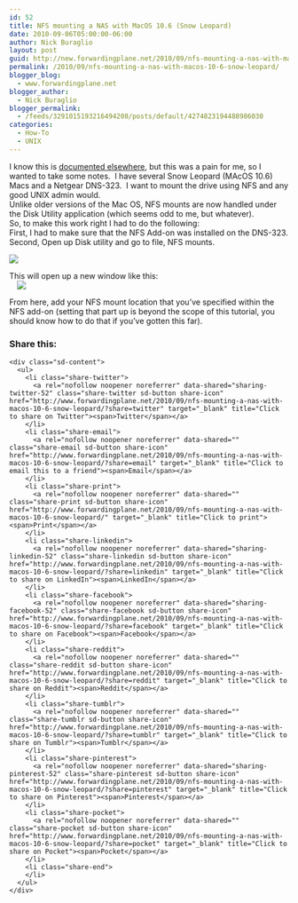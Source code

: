 ```yaml
---
id: 52
title: NFS mounting a NAS with MacOS 10.6 (Snow Leopard)
date: 2010-09-06T05:00:00-06:00
author: Nick Buraglio
layout: post
guid: http://new.forwardingplane.net/2010/09/nfs-mounting-a-nas-with-macos-10-6-snow-leopard/
permalink: /2010/09/nfs-mounting-a-nas-with-macos-10-6-snow-leopard/
blogger_blog:
  - www.forwardingplane.net
blogger_author:
  - Nick Buraglio
blogger_permalink:
  - /feeds/3291015193216494208/posts/default/4274823194488986030
categories:
  - How-To
  - UNIX
---
```

I know this is [documented elsewhere](http://hints.macworld.com/article.php?story=20090830073912179), but this was a pain for me, so I wanted to take some notes.  I have several Snow Leopard (MAcOS 10.6) Macs and a Netgear DNS-323.  I want to mount the drive using NFS and any good UNIX admin would.  
Unlike older versions of the Mac OS, NFS mounts are now handled under the Disk Utility application (which seems odd to me, but whatever).  
So, to make this work right I had to do the following:  
First, I had to make sure that the NFS Add-on was installed on the DNS-323.  
Second, Open up Disk utility and go to file, NFS mounts. 

<div style="clear: both; text-align: center;">
  <a href="http://4.bp.blogspot.com/_t5EEUl7btNU/TIR2joSzRDI/AAAAAAAAC_A/jIWYuHwgZ-c/s1600/Screen+shot+2010-09-06+at+12.02.59+AM.png" style="clear: left; float: left; margin-bottom: 1em; margin-right: 1em;"><img border="0" src="http://4.bp.blogspot.com/_t5EEUl7btNU/TIR2joSzRDI/AAAAAAAAC_A/jIWYuHwgZ-c/s320/Screen+shot+2010-09-06+at+12.02.59+AM.png" /></a>
</div>

<div style="clear: both; text-align: left;">
</div>

<div style="clear: both; text-align: left;">
  This will open up a new window like this:
</div>

<div style="clear: both; text-align: left;">
</div>

<div style="clear: both; text-align: left;">
  <a href="http://2.bp.blogspot.com/_t5EEUl7btNU/TIR2u9UMXQI/AAAAAAAAC_I/oZBsg4qkZ3Y/s1600/Screen+shot+2010-09-06+at+12.03.18+AM.png" style="margin-left: 1em; margin-right: 1em;"><img border="0" src="http://2.bp.blogspot.com/_t5EEUl7btNU/TIR2u9UMXQI/AAAAAAAAC_I/oZBsg4qkZ3Y/s320/Screen+shot+2010-09-06+at+12.03.18+AM.png" /></a>
</div>

<div style="clear: both; text-align: center;">
</div>

From here, add your NFS mount location that you&#8217;ve specified within the NFS add-on (setting that part up is beyond the scope of this tutorial, you should know how to do that if you&#8217;ve gotten this far).

<div class="sharedaddy sd-sharing-enabled">
  <div class="robots-nocontent sd-block sd-social sd-social-icon-text sd-sharing">
    <h3 class="sd-title">
      Share this:
    </h3>
    
    <div class="sd-content">
      <ul>
        <li class="share-twitter">
          <a rel="nofollow noopener noreferrer" data-shared="sharing-twitter-52" class="share-twitter sd-button share-icon" href="http://www.forwardingplane.net/2010/09/nfs-mounting-a-nas-with-macos-10-6-snow-leopard/?share=twitter" target="_blank" title="Click to share on Twitter"><span>Twitter</span></a>
        </li>
        <li class="share-email">
          <a rel="nofollow noopener noreferrer" data-shared="" class="share-email sd-button share-icon" href="http://www.forwardingplane.net/2010/09/nfs-mounting-a-nas-with-macos-10-6-snow-leopard/?share=email" target="_blank" title="Click to email this to a friend"><span>Email</span></a>
        </li>
        <li class="share-print">
          <a rel="nofollow noopener noreferrer" data-shared="" class="share-print sd-button share-icon" href="http://www.forwardingplane.net/2010/09/nfs-mounting-a-nas-with-macos-10-6-snow-leopard/" target="_blank" title="Click to print"><span>Print</span></a>
        </li>
        <li class="share-linkedin">
          <a rel="nofollow noopener noreferrer" data-shared="sharing-linkedin-52" class="share-linkedin sd-button share-icon" href="http://www.forwardingplane.net/2010/09/nfs-mounting-a-nas-with-macos-10-6-snow-leopard/?share=linkedin" target="_blank" title="Click to share on LinkedIn"><span>LinkedIn</span></a>
        </li>
        <li class="share-facebook">
          <a rel="nofollow noopener noreferrer" data-shared="sharing-facebook-52" class="share-facebook sd-button share-icon" href="http://www.forwardingplane.net/2010/09/nfs-mounting-a-nas-with-macos-10-6-snow-leopard/?share=facebook" target="_blank" title="Click to share on Facebook"><span>Facebook</span></a>
        </li>
        <li class="share-reddit">
          <a rel="nofollow noopener noreferrer" data-shared="" class="share-reddit sd-button share-icon" href="http://www.forwardingplane.net/2010/09/nfs-mounting-a-nas-with-macos-10-6-snow-leopard/?share=reddit" target="_blank" title="Click to share on Reddit"><span>Reddit</span></a>
        </li>
        <li class="share-tumblr">
          <a rel="nofollow noopener noreferrer" data-shared="" class="share-tumblr sd-button share-icon" href="http://www.forwardingplane.net/2010/09/nfs-mounting-a-nas-with-macos-10-6-snow-leopard/?share=tumblr" target="_blank" title="Click to share on Tumblr"><span>Tumblr</span></a>
        </li>
        <li class="share-pinterest">
          <a rel="nofollow noopener noreferrer" data-shared="sharing-pinterest-52" class="share-pinterest sd-button share-icon" href="http://www.forwardingplane.net/2010/09/nfs-mounting-a-nas-with-macos-10-6-snow-leopard/?share=pinterest" target="_blank" title="Click to share on Pinterest"><span>Pinterest</span></a>
        </li>
        <li class="share-pocket">
          <a rel="nofollow noopener noreferrer" data-shared="" class="share-pocket sd-button share-icon" href="http://www.forwardingplane.net/2010/09/nfs-mounting-a-nas-with-macos-10-6-snow-leopard/?share=pocket" target="_blank" title="Click to share on Pocket"><span>Pocket</span></a>
        </li>
        <li class="share-end">
        </li>
      </ul>
    </div>
  </div>
</div>